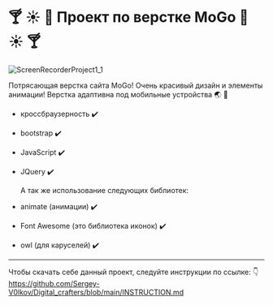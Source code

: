 # :cocktail: :sunny: :palm_tree: Проект по верстке MoGo :palm_tree: :sunny: :cocktail:





![ScreenRecorderProject1_1](https://github.com/user-attachments/assets/dea716b5-cefb-4c25-94f6-588877ce7ef0)




Потрясающая верстка сайта MoGo! Очень красивый дизайн и элементы анимации! Верстка адаптивна под мобильные устройства :earth_asia: :pineapple:



- кроссбраузерность :heavy_check_mark:
- bootstrap :heavy_check_mark:
- JavaScript :heavy_check_mark:
- JQuery :heavy_check_mark:

  А так же использование следующих библиотек:
- animate (анимации) :heavy_check_mark:
- Font Awesome (это библиотека иконок) :heavy_check_mark:
- owl (для каруселей) :heavy_check_mark:

---
Чтобы скачать себе данный проект, следуйте инструкции по ссылке: :point_down:
https://github.com/Sergey-V0lkov/Digital_crafters/blob/main/INSTRUCTION.md
